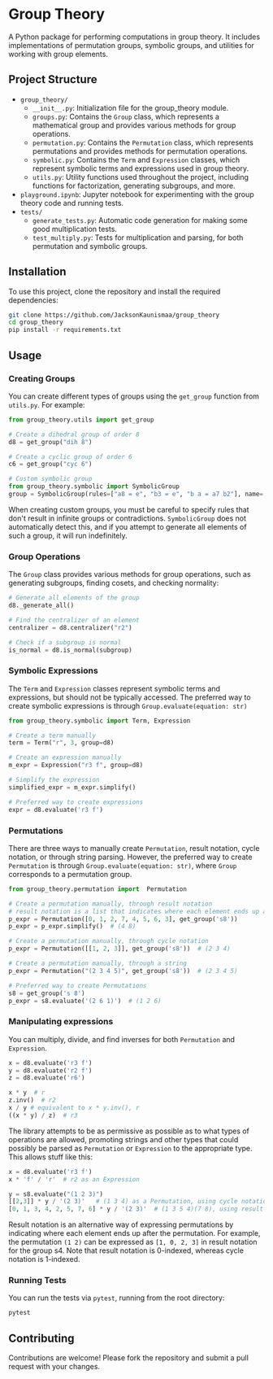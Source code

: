 # Group Theory

A Python package for performing computations in group theory. It includes implementations of permutation groups, symbolic groups, and utilities for working with group elements.

## Project Structure

- `group_theory/`
    - `__init__.py`: Initialization file for the group_theory module.
    - `groups.py`: Contains the `Group` class, which represents a mathematical group and provides various methods for group operations.
    - `permutation.py`: Contains the `Permutation` class, which represents permutations and provides methods for permutation operations.
    - `symbolic.py`: Contains the `Term` and `Expression` classes, which represent symbolic terms and expressions used in group theory.
    - `utils.py`: Utility functions used throughout the project, including functions for factorization, generating subgroups, and more.
- `playground.ipynb`: Jupyter notebook for experimenting with the group theory code and running tests.
- `tests/`
    - `generate_tests.py`: Automatic code generation for making some good multiplication tests.
    - `test_multiply.py`: Tests for multiplication and parsing, for both permutation and symbolic groups.

## Installation

To use this project, clone the repository and install the required dependencies:

```bash
git clone https://github.com/JacksonKaunismaa/group_theory
cd group_theory
pip install -r requirements.txt
```

## Usage
### Creating Groups

You can create different types of groups using the `get_group` function from `utils.py`. For example:
```python
from group_theory.utils import get_group

# Create a dihedral group of order 8
d8 = get_group("dih 8")

# Create a cyclic group of order 6
c6 = get_group("cyc 6")

# Custom symbolic group
from group_theory.symbolic import SymbolicGroup
group = SymbolicGroup(rules=["a8 = e", "b3 = e", "b a = a7 b2"], name='custom 8')
```

When creating custom groups, you must be careful to specify rules that don't result
in infinite groups or contradictions. `SymbolicGroup` does not automatically
detect this, and if you attempt to generate all elements of such a group, it will
run indefinitely.


### Group Operations

The `Group` class provides various methods for group operations, such as generating subgroups, finding cosets, and checking normality:

```python
# Generate all elements of the group
d8._generate_all()

# Find the centralizer of an element
centralizer = d8.centralizer("r2")

# Check if a subgroup is normal
is_normal = d8.is_normal(subgroup)
```

### Symbolic Expressions

The `Term` and `Expression` classes represent symbolic terms and expressions, but should not be typically accessed. The preferred way to create symbolic expressions is through `Group.evaluate(equation: str)`
```python
from group_theory.symbolic import Term, Expression

# Create a term manually
term = Term("r", 3, group=d8)

# Create an expression manually
m_expr = Expression("r3 f", group=d8)

# Simplify the expression
simplified_expr = m_expr.simplify()

# Preferred way to create expressions
expr = d8.evaluate('r3 f')
```

### Permutations

There are three ways to manually create `Permutation`, result notation, cycle notation, or through string parsing. However, the preferred way to create `Permutation` is through `Group.evaluate(equation: str)`, where `Group` corresponds to a permutation group.
```python
from group_theory.permutation import  Permutation

# Create a permutation manually, through result notation
# result notation is a list that indicates where each element ends up after the permutation
p_expr = Permutation([0, 1, 2, 7, 4, 5, 6, 3], get_group('s8'))
p_expr = p_expr.simplify()  # (4 8)

# Create a permutation manually, through cycle notation
p_expr = Permutation([[1, 2, 3]], get_group('s8'))  # (2 3 4)

# Create a permutation manually, through a string
p_expr = Permutation("(2 3 4 5)", get_group('s8'))  # (2 3 4 5)

# Preferred way to create Permutations
s8 = get_group('s 8')
p_expr = s8.evaluate('(2 6 1)')  # (1 2 6)
```

### Manipulating expressions

You can multiply, divide, and find inverses for both `Permutation` and `Expression`.
```python
x = d8.evaluate('r3 f')
y = d8.evaluate('r2 f')
z = d8.evaluate('r6')

x * y  # r
z.inv()  # r2
x / y # equivalent to x * y.inv(), r
((x * y) / z)  # r3
```

The library attempts to be as permissive as possible as to what types of
operations are allowed, promoting strings and other types that could possibly be
parsed as `Permutation` or `Expression` to the appropriate type. This allows stuff like
this:
```python
x = d8.evaluate('r3 f')
x * 'f' / 'r'  # r2 as an Expression

y = s8.evaluate("(1 2 3)")
[[2,3]] * y / '(2 3)'   # (1 3 4) as a Permutation, using cycle notation and string notation
[0, 1, 3, 4, 2, 5, 7, 6] * y / '(2 3)'  # (1 3 5 4)(7 8), using result notation and string notation
```

Result notation is an alternative way of expressing permutations by indicating where each
element ends up after the permutation. For example, the permutation `(1 2)` can be expressed
as `[1, 0, 2, 3]` in result notation for the group s4. Note that result notation is 0-indexed, whereas
cycle notation is 1-indexed.

### Running Tests

You can run the tests via `pytest`, running from the root directory:
```bash
pytest
```

## Contributing

Contributions are welcome! Please fork the repository and submit a pull request with your changes.